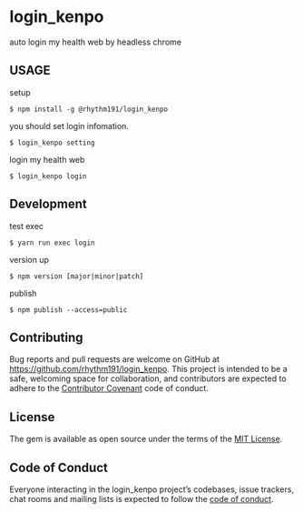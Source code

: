 # login_kenpo

auto login my health web by headless chrome

## USAGE

setup

```
$ npm install -g @rhythm191/login_kenpo
```

you should set login infomation.

```
$ login_kenpo setting
```

login my health web

```
$ login_kenpo login
```

## Development

test exec

```
$ yarn run exec login
```

version up

```
$ npm version [major|minor|patch]
```

publish

```
$ npm publish --access=public
```

## Contributing

Bug reports and pull requests are welcome on GitHub at https://github.com/rhythm191/login_kenpo. This project is intended to be a safe, welcoming space for collaboration, and contributors are expected to adhere to the [Contributor Covenant](http://contributor-covenant.org) code of conduct.

## License

The gem is available as open source under the terms of the [MIT License](https://opensource.org/licenses/MIT).

## Code of Conduct

Everyone interacting in the login_kenpo project’s codebases, issue trackers, chat rooms and mailing lists is expected to follow the [code of conduct](https://github.com/rhythm191/login_kenpo/blob/master/CODE_OF_CONDUCT.md).
